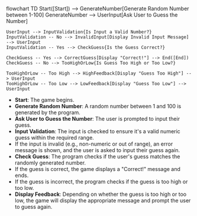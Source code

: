 flowchart TD
    Start([Start]) --> GenerateNumber[Generate Random Number between 1-100]
    GenerateNumber --> UserInput[Ask User to Guess the Number]
    
    UserInput --> InputValidation{Is Input a Valid Number?}
    InputValidation -- No --> InvalidInput[Display Invalid Input Message] --> UserInput
    InputValidation -- Yes --> CheckGuess{Is the Guess Correct?}
    
    CheckGuess -- Yes --> CorrectGuess[Display "Correct!"] --> End([End])
    CheckGuess -- No --> TooHighOrLow{Is Guess Too High or Too Low?}
    
    TooHighOrLow -- Too High --> HighFeedback[Display "Guess Too High"] --> UserInput
    TooHighOrLow -- Too Low --> LowFeedback[Display "Guess Too Low"] --> UserInput
* **Start**: The game begins.
* **Generate Random Number**: A random number between 1 and 100 is generated by the program.
* **Ask User to Guess the Number**: The user is prompted to input their guess.
* **Input Validation**: The input is checked to ensure it's a valid numeric guess within the required range.
 * If the input is invalid (e.g., non-numeric or out of range), an error message is shown, and the user is asked to input their guess again.
* **Check Guess**: The program checks if the user's guess matches the randomly generated number.
 * If the guess is correct, the game displays a "Correct!" message and ends.
 * If the guess is incorrect, the program checks if the guess is too high or too low.
* **Display Feedback**: Depending on whether the guess is too high or too low, the game will display the appropriate message and prompt the user to guess again.